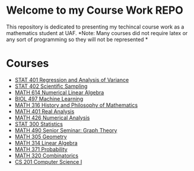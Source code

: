 # Welcome to my Course Work REPO

This repository is dedicated to presenting my techincal course work as a mathematics student at UAF.
*Note: Many courses did not require latex or any sort of programming so they will not be represented *

 


# Courses
 - [STAT 401 Regression and Analysis of Variance](https://github.com/StefanoFochesatto/MATH-401)
 - [STAT 402 Scientific Sampling](https://github.com/StefanoFochesatto/MATH-401)
 - [MATH 614 Numerical Linear Algebra](https://github.com/StefanoFochesatto/MATH-401)
 - [BIOL 497 Machine Learning](https://github.com/StefanoFochesatto/MATH-401)
 - [MATH 316 History and Philosophy of Mathematics](https://github.com/StefanoFochesatto/MATH-316)
 - [MATH 401 Real Analysis](https://github.com/StefanoFochesatto/MATH-401)
 - [MATH 426 Numerical Analysis](https://github.com/StefanoFochesatto/MATH-426)
 - [STAT 300 Statistics](https://github.com/StefanoFochesatto/STAT-300)
 - [MATH 490 Senior Seminar: Graph Theory](https://github.com/StefanoFochesatto/MATH-490)
 - [MATH 305 Geometry](https://github.com/StefanoFochesatto/MATH-305)
 - [MATH 314 Linear Algebra](https://github.com/StefanoFochesatto/MATH-314)
 - [MATH 371 Probability](https://github.com/StefanoFochesatto/MATH-371)
 - [MATH 320 Combinatorics](https://github.com/StefanoFochesatto/MATH-320)
 - [CS 201 Computer Science I](https://github.com/StefanoFochesatto/CS-201)
